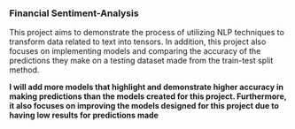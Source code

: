 ### Financial Sentiment-Analysis

This project aims to demonstrate the process of utilizing NLP techniques to transform data related to text into tensors. In addition, this project also focuses on implementing models and comparing the accuracy of the predictions they make on a testing dataset made from the train-test split method.

**I will add more models that highlight and demonstrate higher accuracy in making predictions than the models created for this project. Furthermore, it also focuses on improving the models designed for this project due to having low results for predictions made**
